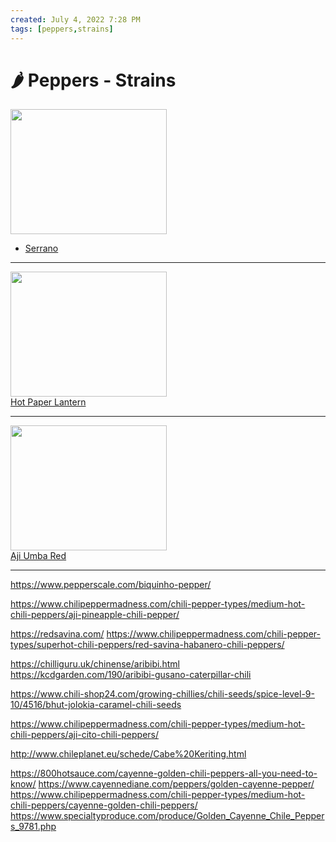 ```yaml
---
created: July 4, 2022 7:28 PM
tags: [peppers,strains]
---
```


# 🌶 Peppers - Strains


<img src="https://whiteharvestseed.com/wp-content/uploads/2018/12/serranopepper-10.jpg" width="250" height="200"><br>
- [Serrano](https://www.chilipeppermadness.com/chili-pepper-types/medium-hot-chili-peppers/serrano-peppers/)

---
<img src="https://www.pepperscale.com/wp-content/uploads/2018/10/hot-paper-lantern-768x670.jpg.webp" width="250" height="200"><br>
[Hot Paper Lantern](https://www.pepperscale.com/hot-paper-lantern/)

---
<img src="http://www.garlicfarm.ru/files/products/748/p1010431.jpg" width="250" height="200"><br>
[Aji Umba Red](https://chilipeppers1.blogspot.com/2017/12/aji-umba-red.html)

---

https://www.pepperscale.com/biquinho-pepper/

https://www.chilipeppermadness.com/chili-pepper-types/medium-hot-chili-peppers/aji-pineapple-chili-pepper/

https://redsavina.com/
https://www.chilipeppermadness.com/chili-pepper-types/superhot-chili-peppers/red-savina-habanero-chili-peppers/

https://chilliguru.uk/chinense/aribibi.html
https://kcdgarden.com/190/aribibi-gusano-caterpillar-chili

https://www.chili-shop24.com/growing-chillies/chili-seeds/spice-level-9-10/4516/bhut-jolokia-caramel-chili-seeds

https://www.chilipeppermadness.com/chili-pepper-types/medium-hot-chili-peppers/aji-cito-chili-peppers/

http://www.chileplanet.eu/schede/Cabe%20Keriting.html

https://800hotsauce.com/cayenne-golden-chili-peppers-all-you-need-to-know/
https://www.cayennediane.com/peppers/golden-cayenne-pepper/
https://www.chilipeppermadness.com/chili-pepper-types/medium-hot-chili-peppers/cayenne-golden-chili-peppers/
https://www.specialtyproduce.com/produce/Golden_Cayenne_Chile_Peppers_9781.php
